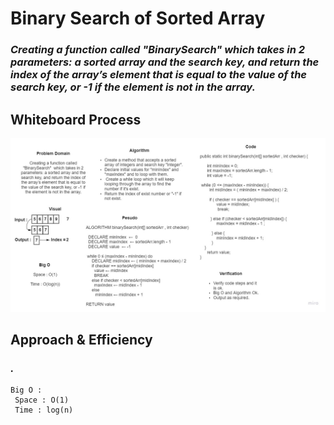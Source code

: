 # Binary Search of Sorted Array

### *Creating a function called "BinarySearch"  which takes in 2 parameters: a sorted array and the search key, and return the index of the array’s element that is equal to the value of the search key, or -1 if the element is not in the array.*

## Whiteboard Process

![reverseArray](./array-binary-search.jpg)

## Approach & Efficiency
### *.*
```
Big O :
 Space : O(1)
 Time : log(n)
```